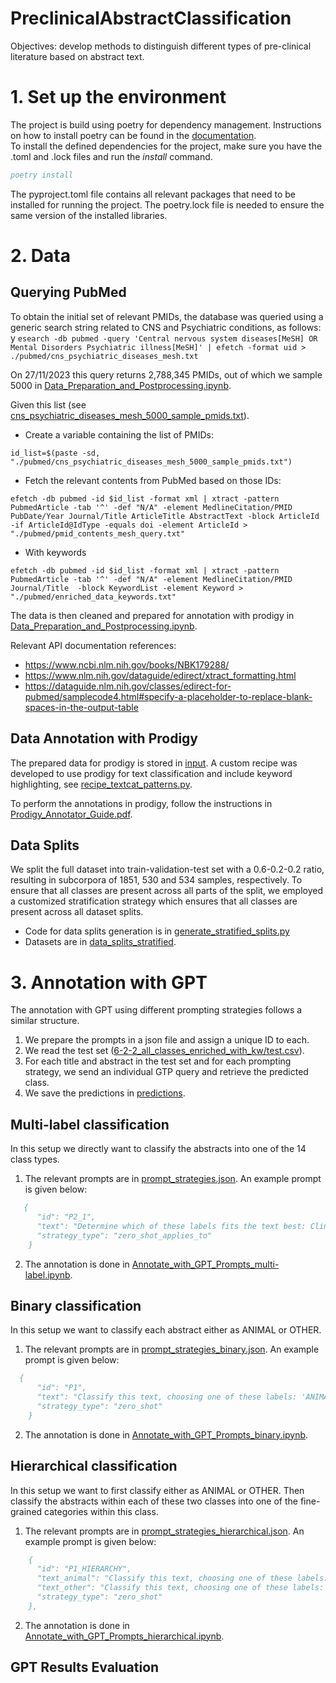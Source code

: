 # PreclinicalAbstractClassification
Objectives: develop methods to distinguish different types of pre-clinical literature based on abstract text.
# 1. Set up the environment
The project is build using poetry for dependency management. Instructions on how to install poetry can be found in the [documentation](https://python-poetry.org/docs/).  
To install the defined dependencies for the project, make sure you have the .toml and .lock files and run the _install_ command.
```bib
poetry install
```
The pyproject.toml file contains all relevant packages that need to be installed for running the project. The poetry.lock file is needed to ensure the same version of the installed libraries.

# 2. Data
## Querying PubMed

To obtain the initial set of relevant PMIDs, the database was queried using a generic search string related to CNS and Psychiatric conditions, as follows:
y
`esearch -db pubmed -query 'Central nervous system diseases[MeSH] OR Mental Disorders Psychiatric illness[MeSH]' | efetch -format uid > ./pubmed/cns_psychiatric_diseases_mesh.txt
`

On 27/11/2023 this query returns 2,788,345 PMIDs, out of which we sample 5000 in [Data_Preparation_and_Postprocessing.ipynb](data%2FData_Preparation_and_Postprocessing.ipynb).

Given this list (see [cns_psychiatric_diseases_mesh_5000_sample_pmids.txt](data%2Fpubmed%2Fcns_psychiatric_diseases_mesh_5000_sample_pmids.txt)).
- Create a variable containing the list of PMIDs:

`id_list=$(paste -sd, "./pubmed/cns_psychiatric_diseases_mesh_5000_sample_pmids.txt")`
- Fetch the relevant contents from PubMed based on those IDs:

`efetch -db pubmed -id $id_list -format xml | xtract -pattern PubmedArticle -tab '^' -def "N/A" -element MedlineCitation/PMID PubDate/Year Journal/Title ArticleTitle AbstractText -block ArticleId -if ArticleId@IdType -equals doi -element ArticleId > "./pubmed/pmid_contents_mesh_query.txt"
`
- With keywords

`efetch -db pubmed -id $id_list -format xml | xtract -pattern PubmedArticle -tab '^' -def "N/A" -element MedlineCitation/PMID Journal/Title  -block KeywordList -element Keyword > "./pubmed/enriched_data_keywords.txt"
`

The data is then cleaned and prepared for annotation with prodigy in [Data_Preparation_and_Postprocessing.ipynb](data%2FData_Preparation_and_Postprocessing.ipynb).

Relevant API documentation references:
- https://www.ncbi.nlm.nih.gov/books/NBK179288/
- https://www.nlm.nih.gov/dataguide/edirect/xtract_formatting.html
- https://dataguide.nlm.nih.gov/classes/edirect-for-pubmed/samplecode4.html#specify-a-placeholder-to-replace-blank-spaces-in-the-output-table

## Data Annotation with Prodigy
The prepared data for prodigy is stored in [input](data%2Fprodigy%2Finput).
A custom recipe was developed to use prodigy for text classification and include keyword highlighting, see [recipe_textcat_patterns.py](data%2Fprodigy%2Frecipe_textcat_patterns.py).

To perform the annotations in prodigy, follow the instructions in [Prodigy_Annotator_Guide.pdf](data%2Fprodigy%2FProdigy_Annotator_Guide.pdf).

## Data Splits
We split the full dataset into train-validation-test set with a  0.6-0.2-0.2 ratio, resulting in subcorpora of  1851, 530 and 534 samples, respectively.
To ensure that all classes are present across all parts of the split, we employed a customized stratification strategy which ensures that all classes are present across all dataset splits.
- Code for data splits generation is in [generate_stratified_splits.py](scripts%2Fdata%2Fgenerate_stratified_splits.py)
- Datasets are in [data_splits_stratified](data%2Fdata_splits_stratified).

# 3. Annotation with GPT

The annotation with GPT using different prompting strategies follows a similar structure.
1. We prepare the prompts in a json file and assign a unique ID to each.
2. We read the test set ([6-2-2_all_classes_enriched_with_kw/test.csv](data%2Fdata_splits_stratified%2F6-2-2_all_classes_enriched_with_kw%2Ftest.csv)).
3. For each title and abstract in the test set and for each prompting strategy, we send an
individual GTP query and retrieve the predicted class.
4. We save the predictions in [predictions](models%2Fpredictions).

## Multi-label classification
In this setup we directly want to classify the abstracts into one of the 14 class types.
1. The relevant prompts are in [prompt_strategies.json](models%2Fprompts%2Fprompt_strategies.json).
An example prompt is given below:
```bib
   {
      "id": "P2_1",
      "text": "Determine which of these labels fits the text best: Clinical-study-protocol, Human-systematic-review, Non-systematic-review, Human-RCT-non-drug-intervention, Human-RCT-drug-intervention, Human-RCT-non-intervention, Human-case-report, Human-non-RCT-non-drug-intervention, Human-non-RCT-drug-intervention, Animal-systematic-review, Animal-drug-intervention, Animal-non-drug-intervention, Animal-other, In-vitro-study, Remaining. The classfication applies to the journal name, title, and/or abstract of a study. Respond in json format with the key: gpt_label.",
      "strategy_type": "zero_shot_applies_to"
    }
```

2. The annotation is done in [Annotate_with_GPT_Prompts_multi-label.ipynb](models%2FAnnotate_with_GPT_Prompts_multi-label.ipynb).

## Binary classification
In this setup we want to classify each abstract either as ANIMAL or OTHER.
1. The relevant prompts are in [prompt_strategies_binary.json](models%2Fprompts%2Fprompt_strategies_binary.json).
An example prompt is given below:
```bib
  {
      "id": "P1",
      "text": "Classify this text, choosing one of these labels: 'ANIMAL' if the text is related to animal, and 'OTHER' for any other study type. Respond in json format with the key: gpt_label.",
      "strategy_type": "zero_shot"
    }
```
2. The annotation is done in [Annotate_with_GPT_Prompts_binary.ipynb](models%2FAnnotate_with_GPT_Prompts_binary.ipynb).

## Hierarchical classification
In this setup we want to first classify either as ANIMAL or OTHER. 
Then classify the abstracts within each of these two classes into one of the fine-grained categories within this class. 
1. The relevant prompts are in [prompt_strategies_hierarchical.json](models%2Fprompts%2Fprompt_strategies_hierarchical.json).
An example prompt is given below:
```bib
    {
      "id": "P1_HIERARCHY",
      "text_animal": "Classify this text, choosing one of these labels: Animal-systematic-review, Animal-drug-intervention, Animal-non-drug-intervention, Animal-other. Respond in json format with the key: gpt_label.",
      "text_other": "Classify this text, choosing one of these labels: Clinical-study-protocol, Human-systematic-review, Non-systematic-review, Human-RCT-non-drug-intervention, Human-RCT-drug-intervention, Human-RCT-non-intervention, Human-case-report, Human-non-RCT-non-drug-intervention, Human-non-RCT-drug-intervention, In-vitro-study, Remaining. Respond in json format with the key: gpt_label.",
      "strategy_type": "zero_shot"
    },
```

2. The annotation is done in [Annotate_with_GPT_Prompts_hierarchical.ipynb](models%2FAnnotate_with_GPT_Prompts_hierarchical.ipynb).


## GPT Results Evaluation
